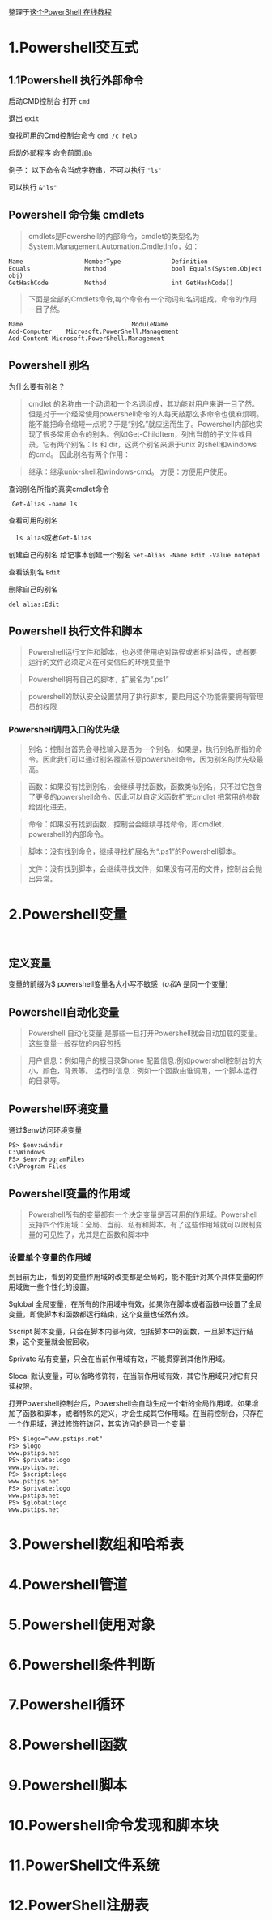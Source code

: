 整理于[这个PowerShell 在线教程](https://www.pstips.net/powershell-online-tutorials)

# 1.Powershell交互式

## 1.1Powershell 执行外部命令
启动CMD控制台
打开
```cmd ```

退出
```exit ```

查找可用的Cmd控制台命令
```cmd /c help```

启动外部程序
命令前面加```&```

例子：
以下命令会当成字符串，不可以执行
```"ls"```

可以执行
```&"ls"```



## Powershell 命令集 cmdlets

> cmdlets是Powershell的内部命令，cmdlet的类型名为System.Management.Automation.CmdletInfo，如：

```
Name	             MemberType	             Definition
Equals	             Method	                 bool Equals(System.Object obj)
GetHashCode	         Method	                 int GetHashCode()
```

>下面是全部的Cmdlets命令,每个命令有一个动词和名词组成，命令的作用一目了然。

```
Name	                          ModuleName	
Add-Computer	Microsoft.PowerShell.Management	
Add-Content	Microsoft.PowerShell.Management
```



## Powershell 别名

为什么要有别名？
> cmdlet 的名称由一个动词和一个名词组成，其功能对用户来讲一目了然。但是对于一个经常使用powershell命令的人每天敲那么多命令也很麻烦啊。能不能把命令缩短一点呢？于是“别名”就应运而生了。Powershell内部也实现了很多常用命令的别名。例如Get-ChildItem，列出当前的子文件或目录。它有两个别名：ls 和 dir，这两个别名来源于unix 的shell和windows的cmd。
因此别名有两个作用：

> 继承：继承unix-shell和windows-cmd。
> 方便：方便用户使用。



查询别名所指的真实cmdlet命令

``` Get-Alias -name ls```

查看可用的别名

```  ls alias```或者```Get-Alias ```

创建自己的别名
给记事本创建一个别名
```Set-Alias -Name Edit -Value notepad ```

查看该别名
```Edit ```

删除自己的别名

```del alias:Edit```

## Powershell 执行文件和脚本

> Powershell运行文件和脚本，也必须使用绝对路径或者相对路径，或者要运行的文件必须定义在可受信任的环境变量中

> Powershell拥有自己的脚本，扩展名为“.ps1”

> powershell的默认安全设置禁用了执行脚本，要启用这个功能需要拥有管理员的权限

### Powershell调用入口的优先级
> 别名：控制台首先会寻找输入是否为一个别名，如果是，执行别名所指的命令。因此我们可以通过别名覆盖任意powershell命令，因为别名的优先级最高。

> 函数：如果没有找到别名，会继续寻找函数，函数类似别名，只不过它包含了更多的powershell命令。因此可以自定义函数扩充cmdlet 把常用的参数给固化进去。

> 命令：如果没有找到函数，控制台会继续寻找命令，即cmdlet，powershell的内部命令。

> 脚本：没有找到命令，继续寻找扩展名为“.ps1”的Powershell脚本。

> 文件：没有找到脚本，会继续寻找文件，如果没有可用的文件，控制台会抛出异常。


# 2.Powershell变量
``` ```

## 定义变量
变量的前缀为$
powershell变量名大小写不敏感（$a和$A 是同一个变量)


## Powershell自动化变量


>Powershell 自动化变量 是那些一旦打开Powershell就会自动加载的变量。
>这些变量一般存放的内容包括

>用户信息：例如用户的根目录$home
>配置信息:例如powershell控制台的大小，颜色，背景等。
>运行时信息：例如一个函数由谁调用，一个脚本运行的目录等。

## Powershell环境变量

通过$env访问环境变量
```
PS> $env:windir
C:\Windows
PS> $env:ProgramFiles
C:\Program Files
```

## Powershell变量的作用域

> Powershell所有的变量都有一个决定变量是否可用的作用域。Powershell支持四个作用域：全局、当前、私有和脚本。有了这些作用域就可以限制变量的可见性了，尤其是在函数和脚本中


### 设置单个变量的作用域
到目前为止，看到的变量作用域的改变都是全局的，能不能针对某个具体变量的作用域做一些个性化的设置。

$global
全局变量，在所有的作用域中有效，如果你在脚本或者函数中设置了全局变量，即使脚本和函数都运行结束，这个变量也任然有效。

$script
脚本变量，只会在脚本内部有效，包括脚本中的函数，一旦脚本运行结束，这个变量就会被回收。

$private
私有变量，只会在当前作用域有效，不能贯穿到其他作用域。

$local
默认变量，可以省略修饰符，在当前作用域有效，其它作用域只对它有只读权限。

打开Powershell控制台后，Powershell会自动生成一个新的全局作用域。如果增加了函数和脚本，或者特殊的定义，才会生成其它作用域。在当前控制台，只存在一个作用域，通过修饰符访问，其实访问的是同一个变量：

```
PS> $logo="www.pstips.net"
PS> $logo
www.pstips.net
PS> $private:logo
www.pstips.net
PS> $script:logo
www.pstips.net
PS> $private:logo
www.pstips.net
PS> $global:logo
www.pstips.net
```



































# 3.Powershell数组和哈希表

# 4.Powershell管道

# 5.Powershell使用对象

# 6.Powershell条件判断

# 7.Powershell循环

# 8.Powershell函数

# 9.Powershell脚本

# 10.Powershell命令发现和脚本块

# 11.PowerShell文件系统

# 12.PowerShell注册表